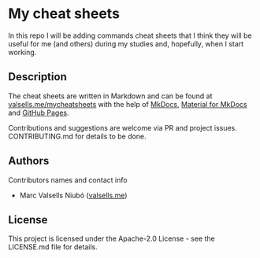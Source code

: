 # My cheat sheets

In this repo I will be adding commands cheat sheets that I think they will be useful for me (and others) during my studies and, hopefully, when I start working.


## Description

The cheat sheets are written in Markdown and can be found at [valsells.me/mycheatsheets](https://valsells.me/mycheatsheets/) with the help of [MkDocs](https://www.mkdocs.org/), [Material for MkDocs](https://squidfunk.github.io/mkdocs-material/) and [GitHub Pages](https://pages.github.com/).

Contributions and suggestions are welcome via PR and project issues. CONTRIBUTING.md for details to be done.

## Authors

Contributors names and contact info

* Marc Valsells Niubó ([valsells.me](https://valsells.me/))


## License

This project is licensed under the Apache-2.0 License - see the LICENSE.md file for details.
